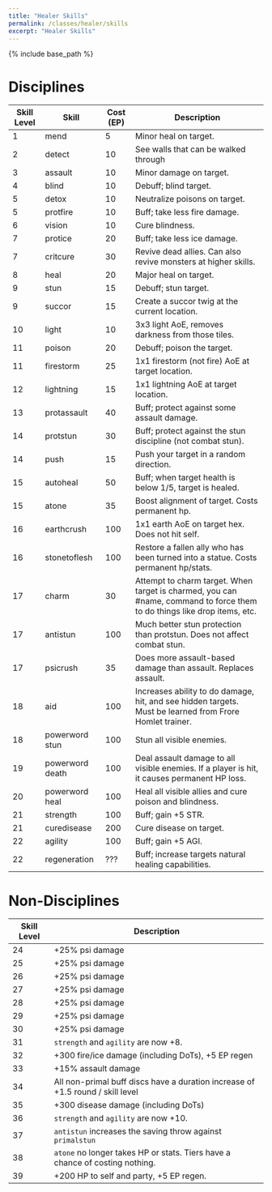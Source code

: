```yaml
---
title: "Healer Skills"
permalink: /classes/healer/skills
excerpt: "Healer Skills"
---
```


{% include base_path %}

# Disciplines

Skill Level | Skill | Cost (EP) | Description
----------- | ----- | --------- | -----------
1           | mend          | 5   | Minor heal on target.
2           | detect        | 10  | See walls that can be walked through
3           | assault       | 10  | Minor damage on target.
4           | blind         | 10  | Debuff; blind target.
5           | detox         | 10  | Neutralize poisons on target.
5           | protfire      | 10  | Buff; take less fire damage.
6           | vision        | 10  | Cure blindness.
7           | protice       | 20  | Buff; take less ice damage.
7           | critcure      | 30  | Revive dead allies. Can also revive monsters at higher skills.
8           | heal          | 20  | Major heal on target.
9           | stun          | 15  | Debuff; stun target.
9           | succor        | 15  | Create a succor twig at the current location.
10          | light         | 10  | 3x3 light AoE, removes darkness from those tiles.
11          | poison        | 20  | Debuff; poison the target.
11          | firestorm     | 25  | 1x1 firestorm (not fire) AoE at target location.
12          | lightning     | 15  | 1x1 lightning AoE at target location.
13          | protassault   | 40  | Buff; protect against some assault damage.
14          | protstun      | 30  | Buff; protect against the stun discipline (not combat stun).
14          | push          | 15  | Push your target in a random direction.
15          | autoheal      | 50  | Buff; when target health is below 1/5, target is healed.
15          | atone         | 35  | Boost alignment of target. Costs permanent hp.
16          | earthcrush    | 100 | 1x1 earth AoE on target hex. Does not hit self.
16          | stonetoflesh  | 100 | Restore a fallen ally who has been turned into a statue. Costs permanent hp/stats.
17          | charm         | 30  | Attempt to charm target. When target is charmed, you can #name, command to force them to do things like drop items, etc.
17          | antistun      | 100 | Much better stun protection than protstun. Does not affect combat stun.
17          | psicrush      | 35  | Does more assault-based damage than assault. Replaces assault.
18          | aid           | 100 | Increases ability to do damage, hit, and see hidden targets. Must be learned from Frore Homlet trainer.
18          | powerword stun  | 100 | Stun all visible enemies.
19          | powerword death | 100 | Deal assault damage to all visible enemies. If a player is hit, it causes permanent HP loss.
20          | powerword heal  | 100 | Heal all visible allies and cure poison and blindness.
21          | strength      | 100 | Buff; gain +5 STR.
21          | curedisease   | 200 | Cure disease on target.
22          | agility       | 100 | Buff; gain +5 AGI.
22          | regeneration  | ??? | Buff; increase targets natural healing capabilities.

# Non-Disciplines

Skill Level | Description
----------- | -----------
24          | +25% psi damage
25          | +25% psi damage
26          | +25% psi damage
27          | +25% psi damage
28          | +25% psi damage
29          | +25% psi damage
30          | +25% psi damage
31          | `strength` and `agility` are now +8.
32          | +300 fire/ice damage (including DoTs), +5 EP regen
33          | +15% assault damage
34          | All non-primal buff discs have a duration increase of +1.5 round / skill level
35          | +300 disease damage (including DoTs)
36          | `strength` and `agility` are now +10.
37          | `antistun` increases the saving throw against `primalstun`
38          | `atone` no longer takes HP or stats. Tiers have a chance of costing nothing.
39          | +200 HP to self and party, +5 EP regen.

